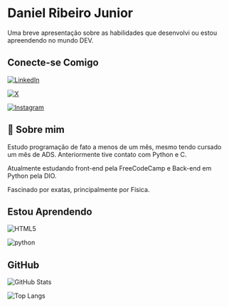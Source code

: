 # Daniel Ribeiro Junior



Uma breve apresentação sobre as habilidades que desenvolvi ou estou apreendendo no mundo DEV.









## Conecte-se Comigo



[![LinkedIn](https://img.shields.io/badge/LinkedIn-0077B5?style=for-the-badge\&logo=linkedin\&logoColor=white)](https://www.linkedin.com/in/daniel-ribeiro-524749b2/)



[![X](https://img.shields.io/badge/X-000?style=for-the-badge\&logo=x)](https://x.com/juninhoribbeiro)


[![Instagram](https://img.shields.io/badge/-Instagram-%23E4405F?style=for-the-badge\&logo=instagram\&logoColor=white)](https://www.instagram.com/daniel.ribeirojr/)





## 🚀 Sobre mim

Estudo programação de fato a menos de um mês, mesmo tendo cursado um mês de ADS. Anteriormente tive contato com Python e C.

Atualmente estudando front-end pela FreeCodeCamp e Back-end em Python pela DIO.

Fascinado por exatas, principalmente por Física.

## Estou Aprendendo

![HTML5](https://img.shields.io/badge/HTML5-E34F26?style=for-the-badge\&logo=html5\&logoColor=white)



![python](https://img.shields.io/badge/python-3670A0?style=for-the-badge\&logo=python\&logoColor=ffdd54)

## GitHub



![GitHub Stats](https://github-readme-stats.vercel.app/api?username=jotaerre03\&theme=transparent\&bg\_color=122\&border\_color=40A5DC\&show\_icons=true\&icon\_color=50A5DC\&title\_color=E94D5F\&text\_color=EEB)



![Top Langs](https://github-readme-stats.vercel.app/api/top-langs/?username=jotaerre03\&theme=transparent\&bg\_color=122\&border\_color=40A5DC\&show\_icons=true\&icon\_color=50A5DC\&title\_color=E94D5F\&text\_color=EEB)
